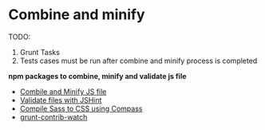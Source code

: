 Combine and minify
==================

TODO:

1.	Grunt Tasks
2.	Tests cases must be run after combine and minify process is completed

**npm packages to combine, minify and validate js file**

-	[Combile and Minify JS file](https://www.npmjs.com/package/grunt-contrib-uglify)
-	[Validate files with JSHint](https://www.npmjs.com/package/grunt-contrib-jshint)
-	[Compile Sass to CSS using Compass](https://www.npmjs.com/package/grunt-contrib-compass)
-	[grunt-contrib-watch](https://www.npmjs.com/package/grunt-contrib-watch)
